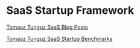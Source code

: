# SaaS Startup Framework

[Tomasz Tunguz SaaS Blog Posts](http://tomtunguz.com/categories/saas)

[Tomasz Tunguz SaaS Startup Benchmarks](http://tomtunguz.com/saas-startup-benchmarks)

